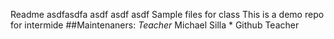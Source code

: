 R e a d m e  
  
  
 a s d f a s d f a  
 a s d f  
 a s d f  
 a s d f  
  
 S a m p l e   f i l e s   f o r   c l a s s  
  
 T h i s   i s   a   d e m o   r e p o   f o r   i n t e r m i d e  
 # # M a i n t e n a n e r s :  
 *   T e a c h e r  
 *   M i c h a e l   S i l l a  
 *   G i t h u b   T e a c h e r  
 